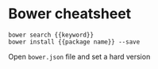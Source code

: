 Bower cheatsheet
================

```
bower search {{keyword}}
bower install {{package name}} --save
```

Open `bower.json` file and set a hard version
